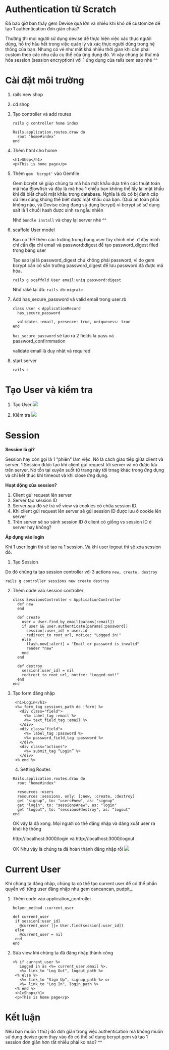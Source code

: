 # Authentication từ Scratch
Đã bao giờ bạn thấy gem Devise quá lớn và nhiều khi khó để customize để tạo 1 authentication đơn giản chưa?

Thường thì mọi người sử dụng devise để thực hiện việc xác thực người dùng, hỗ trợ hầu hết trong việc quản lý và xác thực người dùng trong hệ thống của bạn. Nhưng có vẻ như mất khá nhiều thời gian khi cần phải custom theo các nhu cầu cụ thể của ứng dụng đó.
 Vì vậy chúng ta thử mã hóa session (session encryption) với 1 ứng dụng của rails xem sao nhé ^^
 
#  Cài đặt môi trường
1. rails new shop
2. cd shop
3. Tạo controller và add routes
    
    `rails g controller home index`
    
    ```
    Rails.application.routes.draw do
      root ‘home#index’
    end
    ```
  4. Thêm html cho home
     
     ```
     <h1>Shop</h1>
     <p>This is home page</p>
     ```
 5. Thêm `gem 'bcrypt'` vào Gemfile
    
    Gem bcrybt sẽ giúp chúng ta mã hóa mật khẩu dựa trên các thuật toán mã hóa Blowfish và đây là mã hóa 1 chiều bạn không thể lấy lại mật khẩu khi đã biết chuỗi mật khẩu trong database. Nghĩa là dù có bị đánh cắp dữ liệu cũng không thể biết được mật khẩu của bạn. (Quá an toàn phải không nào, và Devise cũng đang sử dụng bcrypt) vì bcrypt sẽ sử dụng salt là 1 chuối hash được sinh ra ngẫu nhiên
    
    Nhớ `bundle install`  và chạy lại server nhé ^^
    
  6. scaffold User model
  
      Bạn có thể thêm các trường trong bảng user tùy chỉnh nhé. ở đây mình chỉ cần địa chỉ email và password:digest để tạo password_digest filed trong bảng user
      
      Tạo sao lại là password_digest chứ không phải password, vì do gem bcrypt cần có sắn trường password_digest để lưu password đã được mã hóa.
      
      `rails g scaffold User email:uniq password:digest`
      
      Nhớ rake lại db: `rails db:migrate`
      
 7.  Add has_secure_password và valid email trong user.rb
        ```
        class User < ApplicationRecord
          has_secure_password

          validates :email, presence: true, uniqueness: true
        end
        ```
        
        `has_secure_password` sẽ tạo ra 2 fields là pass và password_confirmmation
        
        validate email là duy nhât và required
  8. start server 
      
      `rails s`
      
      
      
# Tạo User và kiểm tra
1. Tạo User
![](https://images.viblo.asia/ce99f7b5-e9b0-4597-9a04-082ed334bbb1.png)

2. Kiểm tra
![](https://images.viblo.asia/4a9138f8-2764-465c-bc49-fce4243dc6a3.png)


# Session

**Session là gì?**

Session hay còn gọi là 1 "phiên" làm việc. Nó là cách giao tiếp giữa client và server. 1 Session được tạo khi client gửi request tới server và nó được lưu trên server. Nó tồn tại xuyên suốt từ trang này tới trnag khác trong ứng dụng và chỉ kết thúc khi timeout và khi close ứng dụng.

**Hoạt động của session?**

1. Client gửi request lên server
2. Server tạo session ID 
3. Server sau đó sẽ trả về view và cookies có chứa session ID.
4. Khi client gửi request lên server sẽ gửi session ID được lưu ở cookie lên server
5. Trên server sẽ so sánh session ID ở client có giống vs session ID ở server hay không? 

**Áp dụng vào login**

Khi 1 user login thì sẽ tạo ra 1 session. Và khi user logout thì sẽ xóa session đó.

1. Tạo Session 

Do đó chúng ta tạo session controller với  3 actions `new, create, destroy`

`rails g controller sessions new create destroy`

2. Thêm code vào session controller
    ```
    class SessionsController < ApplicationController
      def new
      end

      def create
        user = User.find_by_email(params[:email])
        if user && user.authenticate(params[:password])
          session[:user_id] = user.id
          redirect_to root_url, notice: "Logged in!"
        else
          flash.now[:alert] = "Email or password is invalid"
          render "new"
        end
      end

      def destroy
        session[:user_id] = nil
        redirect_to root_url, notice: "Logged out!"
      end
    end
    ```

  3. Tạo form đăng nhập
       ```
        <h1>Login</h1>
        <%= form_tag sessions_path do |form| %>
          <div class="field">
            <%= label_tag :email %>
            <%= text_field_tag :email %>
          </div>
          <div class="field">
            <%= label_tag :password %>
            <%= password_field_tag :password %>
          </div>
          <div class="actions">
            <%= submit_tag “Login” %>
          </div>
        <% end %>
       ```
      
      4. Setting Routes
        ```
        Rails.application.routes.draw do
          root "home#index"

          resources :users
          resources :sessions, only: [:new, :create, :destroy]
          get "signup", to: "users#new", as: "signup"
          get "login", to: "sessions#new", as: "login"
          get "logout", to: "sessions#destroy", as: "logout"
        end
        ```
      
      OK vậy là đã xong. Mọi người có thể đăng nhập và đăng xuất user ra khỏi hệ thống
      
       http://localhost:3000/login và http://localhost:3000/logout
       
       OK Như vậy là chúng ta đã hoàn thành đăng nhập rồi
      ![](https://images.viblo.asia/89efa89a-9c16-4cf5-adac-76a4f06964ce.png)
       
# Current User
   Khi chúng ta đăng nhập, chúng ta có thể tạo current user để có thể phần quyền với từng user đăng nhập như gem cancancan, pudpit,..
   1. Thêm code vào application_controller
       ```
       helper_method :current_user
       
       def current_user
        if session[:user_id]
          @current_user ||= User.find(session[:user_id])
        else
          @current_user = nil
        end
      end
       ```
  2. Sửa view khi chúng ta đã đăng nhập thành công
       ```
       <% if current_user %>
          Logged in as <%= current_user.email %>.
          <%= link_to "Log Out", logout_path %>
        <% else %>
          <%= link_to "Sign Up", signup_path %> or
          <%= link_to "Log In", login_path %>
        <% end %>
        <h1>Shop</h1>
        <p>This is home page</p>
       ```
       
       
# Kết luận
Nếu bạn muốn 1 thứ j đó đơn giản trong việc authentication mà không muốn sử dụng devise gem thay vào đó có thể sử dụng bcrypt gem và tạo 1 session đơn giản hơn rất nhiều phải ko nào? ^^